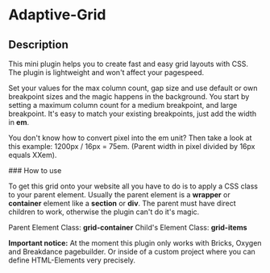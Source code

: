# Adaptive-Grid

## Description

This mini plugin helps you to create fast and easy grid layouts with CSS. The plugin is lightweight and won't affect your pagespeed.

Set your values for the max column count, gap size and use default or own breakpoint sizes and the magic happens in the background. You start by setting a maximum column count for a medium breakpoint, and large breakpoint. It's easy to match your existing breakpoints, just add the width in **em**.

You don't know how to convert pixel into the em unit? Then take a look at this example: 1200px / 16px = 75em. (Parent width in pixel divided by 16px equals XXem).

### How to use

To get this grid onto your website all you have to do is to apply a CSS class to your parent element. Usually the parent element is a **wrapper** or **container** element like a **section** or **div**. The parent must have direct children to work, otherwise the plugin can't do it's magic.

Parent Element Class: **grid-container**
Child's Element Class: **grid-items**

**Important notice:** At the moment this plugin only works with Bricks, Oxygen and Breakdance pagebuilder. Or inside of a custom project where you can define HTML-Elements very precisely.
